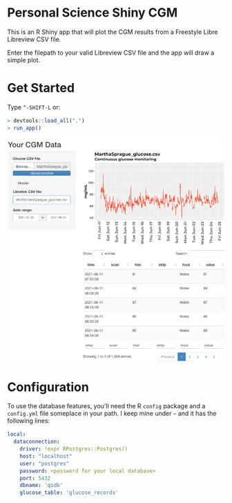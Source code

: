 # Personal Science Shiny CGM

This is an R Shiny app that will plot the CGM results from a Freestyle Libre Libreview CSV file.

Enter the filepath to your valid Libreview CSV file and the app will draw a simple plot.

# Get Started

Type `^-SHIFT-L` or:

``` r
> devtools::load_all(".")
> run_app()
```

![](images/paste-CF3A1F9D.png)

# Configuration

To use the database features, you'll need the R `config` package and a `config.yml` file someplace in your path. I keep mine under `~` and it has the following lines:

``` yaml
local:
  dataconnection:
    driver: !expr RPostgres::Postgres()
    host: "localhost"
    user: "postgres"
    password: <password for your local database>
    port: 5432
    dbname: 'qsdb'
    glucose_table: 'glucose_records'
   
   
```
